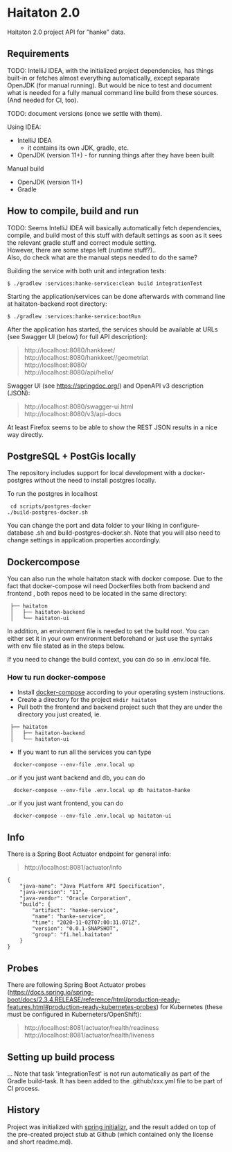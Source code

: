 # Haitaton 2.0
Haitaton 2.0 project API for "hanke" data.

## Requirements
TODO: IntelliJ IDEA, with the initialized project dependencies, has things built-in or fetches almost
everything automatically, except separate OpenJDK (for manual running). But would be nice to test
and document what is needed for a fully manual command line build from these sources. (And needed for
CI, too).

TODO: document versions (once we settle with them).

Using IDEA:
* IntelliJ IDEA
   * it contains its own JDK, gradle, etc.
* OpenJDK (version 11+) - for running things after they have been built

Manual build
* OpenJDK (version 11+)
* Gradle

## How to compile, build and run
TODO: Seems IntelliJ IDEA will basically automatically fetch dependencies, compile, and build
most of this stuff with default settings as soon as it sees the relevant gradle stuff and correct module setting.\
However, there are some steps left (runtime stuff?)..\
Also, do check what are the manual steps needed to do the same?

Building the service with both unit and integration tests:
```
$ ./gradlew :services:hanke-service:clean build integrationTest
```
Starting the application/services can be done afterwards with command line at haitaton-backend root directory:
```
$ ./gradlew :services:hanke-service:bootRun
```

After the application has started, the services should be available at URLs (see Swagger UI (below) for full API description):
> http://localhost:8080/hankkeet/<id> \
> http://localhost:8080/hankkeet/<id>/geometriat \
> http://localhost:8080/ \
> http://localhost:8080/api/hello/

Swagger UI (see https://springdoc.org/) and OpenAPI v3 description (JSON):
> http://localhost:8080/swagger-ui.html \
> http://localhost:8080/v3/api-docs

At least Firefox seems to be able to show the REST JSON results in a nice way directly.

## PostgreSQL + PostGis locally
The repository includes support for local development with a docker-postgres
 without the need to install postgres locally. 

To run the postgres in localhost
```
 cd scripts/postgres-docker
./build-postgres-docker.sh 
```
You can change the port and data folder to your liking in configure-database
.sh and build-postgres-docker.sh. Note that you will also need to change
 settings in application.properties accordingly.

## Dockercompose
You can also run the whole haitaton stack with docker compose. Due to the
 fact that docker-compose wil need Dockerfiles both from backend and frontend
 , both repos need to be located in the same directory:
 
 ``` 
  ├── haitaton
  │   ├── haitaton-backend
  │   └── haitaton-ui
```

In addition, an environment file is needed to set the build root. You can
 either set it in your own environment beforehand or just use the syntaks
  with env file stated as in the steps below. 
  
If you need to change the build context, you can do so in .env.local file.   
  
### How tu run docker-compose

- Install [docker-compose](https://docs.docker.com/compose/install/)  according
 to your operating system instructions. 
- Create a directory for the project 
``` mkdir haitaton ```
- Pull both the frontend and backend project such that they are under the
 directory you just created, ie.
 ``` 
  ├── haitaton
  │   ├── haitaton-backend
  │   └── haitaton-ui
```
- If you want to run all the services you can type
```
  docker-compose --env-file .env.local up

``` 
..or if you just want backend and db, you can do 
```
  docker-compose --env-file .env.local up db haitaton-hanke
```
..or if you just want frontend, you can do 
```
  docker-compose --env-file .env.local up haitaton-ui
```
## Info
There is a Spring Boot Actuator endpoint for general info:
> http://localhost:8081/actuator/info
```
{
    "java-name": "Java Platform API Specification",
    "java-version": "11",
    "java-vendor": "Oracle Corporation",
    "build": {
        "artifact": "hanke-service",
        "name": "hanke-service",
        "time": "2020-11-02T07:00:31.071Z",
        "version": "0.0.1-SNAPSHOT",
        "group": "fi.hel.haitaton"
    }
}
```

## Probes
There are following Spring Boot Actuator probes (https://docs.spring.io/spring-boot/docs/2.3.4.RELEASE/reference/html/production-ready-features.html#production-ready-kubernetes-probes) for Kubernetes (these must be configured in Kuberneters/OpenShift):
> http://localhost:8081/actuator/health/readiness \
> http://localhost:8081/actuator/health/liveness
 
## Setting up build process

...
Note that task 'integrationTest' is not run automatically as part of the Gradle build-task.
It has been added to the .github/xxx.yml file to be part of CI process.


## History
Project was initialized with [spring initializr](https://start.spring.io/), and the result added
on top of the pre-created project stub at Github (which contained only the license and short readme.md).
